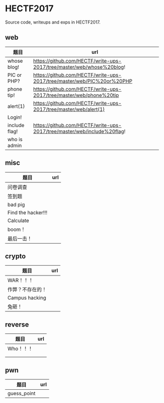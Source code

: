 # HECTF2017

Source code, writeups and exps in HECTF2017.



## web

| 题目          | url                                                          |
| ------------- | ------------------------------------------------------------ |
| whose blog!   | https://github.com/HECTF/write-ups-2017/tree/master/web/whose%20blog! |
| PIC or PHP?   | https://github.com/HECTF/write-ups-2017/tree/master/web/PIC%20or%20PHP |
| phone tip!    | https://github.com/HECTF/write-ups-2017/tree/master/web/phone%20tip |
| alert(1)      | https://github.com/HECTF/write-ups-2017/tree/master/web/alert(1) |
| Login!        |                                                              |
| include flag! | https://github.com/HECTF/write-ups-2017/tree/master/web/include%20flag! |
| who is admin  |                                                              |

## misc

| 题目                 | url  |
| ------------------ | ---- |
| 问卷调查               |      |
| 签到题                |      |
| bad pig            |      |
| Find the hacker!!! |      |
| Calculate          |      |
| boom！              |      |
| 最后一击！              |      |

## crypto

| 题目             | url  |
| -------------- | ---- |
| WAR！！！         |      |
| 作弊？不存在的！       |      |
| Campus hacking |      |
| 兔砸！            |      |



## reverse

| 题目     | url  |
| ------ | ---- |
| Who！！！ |      |
|        |      |
|        |      |

## pwn

| 题目          | url  |
| ----------- | ---- |
| guess_point |      |
